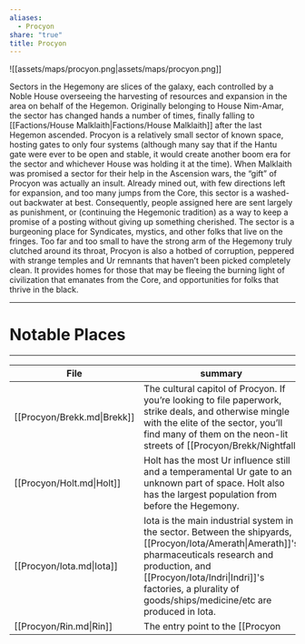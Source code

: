 ```yaml
---
aliases:
  - Procyon
share: "true"
title: Procyon
---
```


![[assets/maps/procyon.png|assets/maps/procyon.png]]


Sectors in the Hegemony are slices of the galaxy, each controlled by a Noble House overseeing the harvesting of resources and expansion in the area on behalf of the Hegemon. Originally belonging to House Nim-Amar, the sector has changed hands a number of times, finally falling to [[Factions/House Malklaith|Factions/House Malklaith]] after the last Hegemon ascended.
Procyon is a relatively small sector of known space, hosting gates to only four systems (although many say that if the Hantu gate were ever to be open and stable, it would create another boom era for the sector and whichever House was holding it at the time). When Malklaith was promised a sector for their help in the Ascension wars, the “gift” of Procyon was actually an insult. Already mined out, with few directions left for expansion, and too many jumps from the Core, this sector is a washed-out backwater at best. Consequently, people assigned here are sent largely as punishment, or (continuing the Hegemonic tradition) as a way to keep a promise of a posting without giving up something cherished.
The sector is a burgeoning place for Syndicates, mystics, and other folks that live on the fringes. Too far and too small to have the strong arm of the Hegemony truly clutched around its throat, Procyon is also a hotbed of corruption, peppered with strange temples and Ur remnants that haven’t been picked completely clean. It provides homes for those that may be fleeing the burning light of civilization that emanates from the Core, and opportunities for folks that thrive in the black.

---

# Notable Places

---

| File                        | summary                                                                                                                                                                                                                                                                                                                                                                |
| --------------------------- | ---------------------------------------------------------------------------------------------------------------------------------------------------------------------------------------------------------------------------------------------------------------------------------------------------------------------------------------------------------------------- |
| [[Procyon/Brekk.md\|Brekk]] | The cultural capitol of Procyon. If you’re looking to file paperwork, strike deals, and otherwise mingle with the elite of the sector, you’ll find many of them on the neon-lit streets of [[Procyon/Brekk/Nightfall|Procyon/Brekk/Nightfall]] also sports an untamed, largely unexplored jungle world that can hide those fleeing the law, and entice the rich on hunts for dangerous beasts. |
| [[Procyon/Holt.md\|Holt]]   | Holt has the most Ur influence still and a temperamental Ur gate to an unknown part of space. Holt also has the largest population from before the Hegemony.                                                                                                                                                                                                           |
| [[Procyon/Iota.md\|Iota]]   | Iota is the main industrial system in the sector. Between the shipyards, [[Procyon/Iota/Amerath\|Amerath]]'s pharmaceuticals research and production, and [[Procyon/Iota/Indri\|Indri]]'s factories, a plurality of goods/ships/medicine/etc are produced in Iota.                                                                                                     |
| [[Procyon/Rin.md\|Rin]]     | The entry point to the [[Procyon|Procyon]] sector. Simultaneously the seat of The [[Characters/Governor Ritam al’Malklaith\|Governor]] as well as a hot bed of crime and a forgotten home of the poor.                                                                                                                                                                         |


